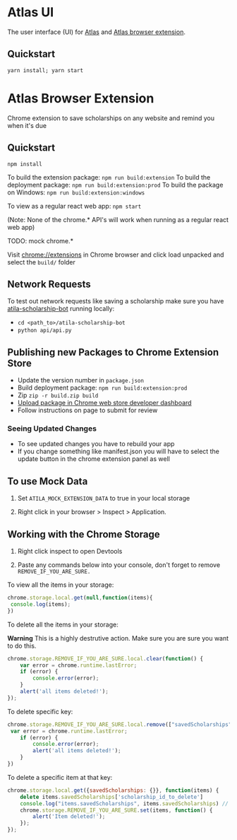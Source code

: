 # Atlas UI


The user interface (UI) for [Atlas](https://atlas.atila.ca/) and [Atlas browser extension](https://chrome.google.com/webstore/detail/atila-scholarship-helper/ippmodhmgofpojbjjcgpjelghailjomm?hl=en).


## Quickstart

`yarn install; yarn start` 

# Atlas Browser Extension

Chrome extension to save scholarships on any website and remind you when it's due

## Quickstart

`npm install`

To build the extension package: `npm run build:extension`
To build the deployment package: `npm run build:extension:prod`
To build the package on Windows: `npm run build:extension:windows`

To view as a regular react web app: `npm start`

(Note: None of the chrome.* API's will work when running as a regular react web app)

TODO: mock chrome.*

Visit [chrome://extensions](chrome://extensions) in Chrome browser and click load unpacked and select the `build/` folder


## Network Requests

To test out network requests like saving a scholarship make sure you have [atila-scholarship-bot](https://github.com/ademidun/atila-scholarship-bot/) running locally: 

- `cd <path_to>/atila-scholarship-bot`  
- `python api/api.py`

## Publishing new Packages to Chrome Extension Store

- Update the version number in `package.json`
- Build deployment package: `npm run build:extension:prod`
- Zip `zip -r build.zip build`
- [Upload package in Chrome web store developer dashboard](https://chrome.google.com/webstore/devconsole/7a52ab63-ca3c-4d48-bfe5-f84d1eb30423/ippmodhmgofpojbjjcgpjelghailjomm/edit/package)
- Follow instructions on page to submit for review

### Seeing Updated Changes
- To see updated changes you have to rebuild your app
- If you change something like manifest.json you will have to select the update button in the chrome extension panel as well

## To use Mock Data

1. Set `ATILA_MOCK_EXTENSION_DATA` to true in your local storage

1. Right click in your browser > Inspect > Application.

## Working with the Chrome Storage

1. Right click inspect to open Devtools

1. Paste any commands below into your console, don't forget to remove `REMOVE_IF_YOU_ARE_SURE.`

To view all the items in your storage:

```javascript
chrome.storage.local.get(null,function(items){
 console.log(items);
})
```

To delete all the items in your storage:

**Warning** This is a highly destrutive action. Make sure you are sure you want to do this.
```javascript
chrome.storage.REMOVE_IF_YOU_ARE_SURE.local.clear(function() {
    var error = chrome.runtime.lastError;
    if (error) {
        console.error(error);
    }
    alert('all items deleted!');
});
```

To delete specific key:

```javascript
chrome.storage.REMOVE_IF_YOU_ARE_SURE.local.remove(["savedScholarships"],function(){
 var error = chrome.runtime.lastError;
    if (error) {
        console.error(error);
        alert('all items deleted!');
    }
})
```

To delete a specific item at that key:

```javascript
chrome.storage.local.get({savedScholarships: {}}, function(items) {
    delete items.savedScholarships['scholarship_id_to_delete']
    console.log("items.savedScholarships", items.savedScholarships) // confirm that this looks like what you expect
    chrome.storage.REMOVE_IF_YOU_ARE_SURE.set(items, function() {
        alert('Item deleted!');
    });
});

```
